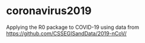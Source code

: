 # coronavirus2019
Applying the R0 package to COVID-19 using data from https://github.com/CSSEGISandData/2019-nCoV/


